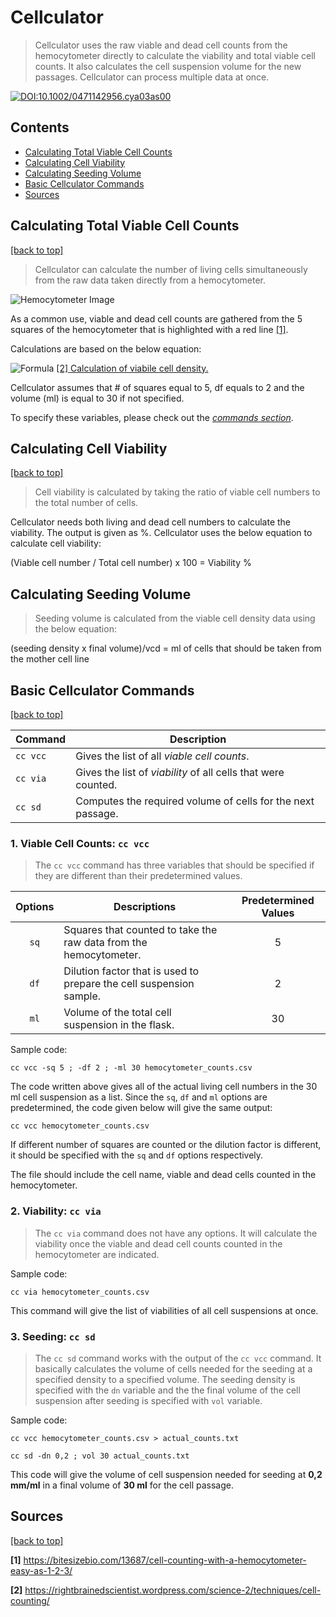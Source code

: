 # Cellculator <a name="cellculator"></a> 

> Cellculator uses the raw viable and dead cell counts from the hemocytometer directly to calculate the viability and total viable cell counts. It also calculates the cell suspension volume for the new passages.
> Cellculator can process multiple data at once. 
> 

[![DOI:10.1002/0471142956.cya03as00](http://img.shields.io/badge/DOI-10.1002/0471142956.cya03as00-B31B1B.svg)](https://doi.org/10.1002/0471142956.cya03as00)

## Contents

- [Calculating Total Viable Cell Counts](#viable_cell_counts_calculation)
- [Calculating Cell Viability](#calculating_cell_viability)
- [Calculating Seeding Volume](#seeding)
- [Basic Cellculator Commands](#basic_cellculator_commands)
- [Sources](#sources)

## Calculating Total Viable Cell Counts<a name="viable_cell_counts_calculation"></a> 
[[back to top]](#cellculator)
  
> Cellculator can calculate the number of living cells simultaneously from the raw data taken directly from a hemocytometer. 

![Hemocytometer Image](https://user-images.githubusercontent.com/95544271/145188531-7c87da94-6bdd-45ea-9056-d78932a8a0d2.png)

As a common use, viable and dead cell counts are gathered from the 5 squares of the hemocytometer that is highlighted with a red line [[1]](https://bitesizebio.com/13687/cell-counting-with-a-hemocytometer-easy-as-1-2-3/).

Calculations are based on the below equation:

  ![Formula](https://rightbrainedscientist.files.wordpress.com/2015/11/cellcounttotal.jpg)
  [[2] Calculation of viabile cell density.](https://rightbrainedscientist.wordpress.com/science-2/techniques/cell-counting/)
  
Cellculator assumes that # of squares equal to 5, df equals to 2 and the volume (ml) is equal to 30 if not specified.


To specify these variables, please check out the [*commands section*](#basic_cellculator_commands).

## Calculating Cell Viability<a name="calculating_cell_viability"></a> 
[[back to top]](#cellculator)

> Cell viability is calculated by taking the ratio of viable cell numbers to the total number of cells.

Cellculator needs both living and dead cell numbers to calculate the viability. The output is given as %.
Cellculator uses the below equation to calculate cell viability:

(Viable cell number / Total cell number) x 100 = Viability %

## Calculating Seeding Volume <a name="seeding"></a> 

> Seeding volume is calculated from the viable cell density data using the below equation:

(seeding density x final volume)/vcd = ml of cells that should be taken from the mother cell line


## Basic Cellculator Commands<a name="basic_cellculator_commands"></a> 
[[back to top]](#cellculator)

| **Command** | **Description** |
| ----------- | --------------- |
| `cc vcc` | Gives the list of all *viable cell counts*. |
| `cc via` | Gives the list of *viability* of all cells that were counted. |
| `cc sd` | Computes the required volume of cells for the next passage. |


### 1. Viable Cell Counts: `cc vcc`

>The `cc vcc` command has three variables that should be specified if they are different than their predetermined values.

| **Options** | **Descriptions** | **Predetermined Values** |
| :-----------: | --------------- | :--------------------:|
| `sq` | Squares that counted to take the raw data from the hemocytometer. | 5 |
| `df` | Dilution factor that is used to prepare the cell suspension sample. | 2 |
| `ml` | Volume of the total cell suspension in the flask. | 30 |


Sample code:

`cc vcc -sq 5 ; -df 2 ; -ml 30 hemocytometer_counts.csv` 

The code written above gives all of the actual living cell numbers in the 30 ml cell suspension as a list. Since the `sq`, `df` and `ml` options are predetermined, the code given below will give the same output:

`cc vcc hemocytometer_counts.csv`

If different number of squares are counted or the dilution factor is different, it should be specified with the `sq` and `df` options respectively. 

The file should include the cell name, viable and dead cells counted in the hemocytometer.

### 2. Viability: `cc via`

> The `cc via` command does not have any options. It will calculate the viability once the viable and dead cell counts counted in the hemocytometer are indicated.

Sample code:

`cc via hemocytometer_counts.csv`

This command will give the list of viabilities of all cell suspensions at once.

### 3. Seeding: `cc sd`

> The `cc sd` command works with the output of the `cc vcc` command. It basically calculates the volume of cells needed for the seeding at a specified density to a specified volume.
> The seeding density is specified with the `dn` variable and the the final volume of the cell suspension after seeding is specified with `vol` variable. 

Sample code:

`cc vcc hemocytometer_counts.csv > actual_counts.txt`

`cc sd -dn 0,2 ; vol 30 actual_counts.txt`

This code will give the volume of cell suspension needed for seeding at **0,2 mm/ml** in a final volume of **30 ml** for the cell passage.

## Sources<a name="sources"></a> 
[[back to top]](#cellculator)

**[1]** https://bitesizebio.com/13687/cell-counting-with-a-hemocytometer-easy-as-1-2-3/

**[2]** https://rightbrainedscientist.wordpress.com/science-2/techniques/cell-counting/
